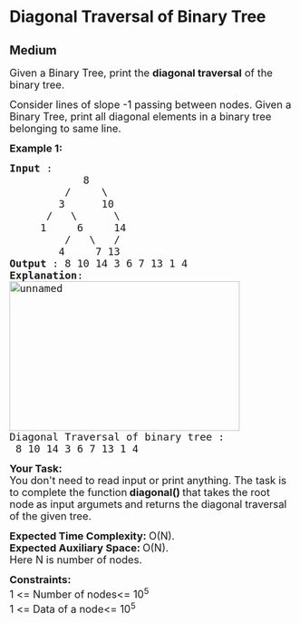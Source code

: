 # Diagonal Traversal of Binary Tree
## Medium 
<div class="problem-statement" style="user-select: auto;">
                <p style="user-select: auto;"></p><p style="user-select: auto;"><span style="font-size: 18px; user-select: auto;">Given a Binary Tree, print the <strong style="user-select: auto;">diagonal traversal</strong> of the binary tree.</span></p>

<p style="user-select: auto;"><span style="font-size: 18px; user-select: auto;">Consider lines of slope -1 passing between nodes. Given a Binary Tree, print all diagonal elements in a binary tree belonging to same line.</span></p>

<p style="user-select: auto;"><span style="font-size: 18px; user-select: auto;"><strong style="user-select: auto;">Example 1:</strong></span></p>

<pre style="user-select: auto;"><span style="font-size: 18px; user-select: auto;"><strong style="user-select: auto;">Input</strong> :
&nbsp;           8
&nbsp;        /     \
&nbsp;       3      10
&nbsp;     /   \      \
&nbsp;    1     6     14
&nbsp;        /   \   /
&nbsp;       4     7 13
<strong style="user-select: auto;">Output</strong> : 8 10 14 3 6 7 13 1 4
<strong style="user-select: auto;">Explanation</strong>:
<a href="http://d1hyf4ir1gqw6c.cloudfront.net//wp-content/uploads/unnamed1.png" target="_blank" style="user-select: auto;"><img alt="unnamed" class="alignnone size-full wp-image-137695 img-responsive" src="https://contribute.geeksforgeeks.org/wp-content/uploads/diagonal.jpg" style="height: 264px; width: 406px; user-select: auto;">
</a>Diagonal Traversal of binary tree : 
 8 10 14 3 6 7 13 1 4</span>
</pre>

<p style="user-select: auto;"><span style="font-size: 18px; user-select: auto;"><strong style="user-select: auto;">Your Task:</strong><br style="user-select: auto;">
You don't need to read input or print anything. The task is to complete the function<strong style="user-select: auto;"> diagonal()&nbsp;</strong>that takes the root node<strong style="user-select: auto;">&nbsp;</strong>as input argumets<strong style="user-select: auto;"> </strong>and returns the diagonal traversal of the given tree.</span></p>

<p style="user-select: auto;"><span style="font-size: 18px; user-select: auto;"><strong style="user-select: auto;">Expected Time Complexity:&nbsp;</strong>O(N).<br style="user-select: auto;">
<strong style="user-select: auto;">Expected Auxiliary Space:&nbsp;</strong>O(N).</span><br style="user-select: auto;">
<span style="font-size: 18px; user-select: auto;">Here N is number of nodes.</span></p>

<p style="user-select: auto;"><span style="font-size: 18px; user-select: auto;"><strong style="user-select: auto;">Constraints:</strong><br style="user-select: auto;">
1 &lt;= Number of nodes&lt;= 10<sup style="user-select: auto;">5</sup><br style="user-select: auto;">
1 &lt;= Data of a node&lt;= 10<sup style="user-select: auto;">5</sup></span><br style="user-select: auto;">
&nbsp;</p>
 <p style="user-select: auto;"></p>
            </div>